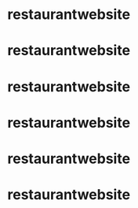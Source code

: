 # restaurantwebsite
# restaurantwebsite
# restaurantwebsite
# restaurantwebsite
# restaurantwebsite
# restaurantwebsite
